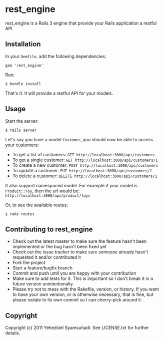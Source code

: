 rest_engine
===========

rest_engine is a Rails 3 engine that provide your Rails application a restful API

Installation
------------

In your `Gemfile`, add the following dependencies:

    gem 'rest_engine'

Run:

    $ bundle install

That's it. It will provide a restful API for your models.

Usage
-----

Start the server:

    $ rails server

Let's say you have a model `Customer`, you should now be able to access your customers:

* To get a list of customers: `GET http://localhost:3000/api/customers`
* To get a single customer: `GET http://localhost:3000/api/customers/1`
* To create a new customer: `POST http://localhost:3000/api/customers`
* To update a customer: `PUT http://localhost:3000/api/customers/1`
* To delete a customer: `DELETE http://localhost:3000/api/customers/1`

It also support namespaced model. For example if your model is `Product::Toy`, then the url would be: `http://localhost:3000/api/product/toys`

Or, to see the available routes:

    $ rake routes

Contributing to rest_engine
---------------------------

* Check out the latest master to make sure the feature hasn't been implemented or the bug hasn't been fixed yet
* Check out the issue tracker to make sure someone already hasn't requested it and/or contributed it
* Fork the project
* Start a feature/bugfix branch
* Commit and push until you are happy with your contribution
* Make sure to add tests for it. This is important so I don't break it in a future version unintentionally.
* Please try not to mess with the Rakefile, version, or history. If you want to have your own version, or is otherwise necessary, that is fine, but please isolate to its own commit so I can cherry-pick around it.

Copyright
---------

Copyright (c) 2011 Yehezkiel Syamsuhadi. See LICENSE.txt for
further details.
